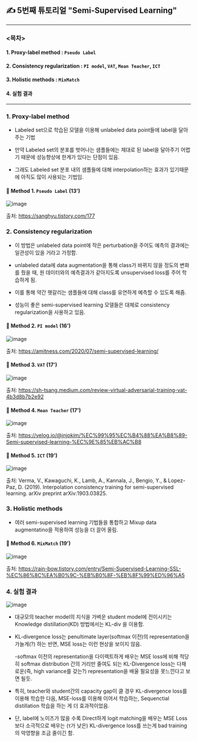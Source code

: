 ## ✍ 5번째 튜토리얼 "Semi-Supervised Learning"
--- 
### <목차>
#### 1. Proxy-label method : `Pseudo Label`
#### 2. Consistency regularization : `PI model`, `VAT`, `Mean Teacher`, `ICT`
#### 3. Holistic methods : `MixMatch`
#### 4. 실험 결과


---


### 1️. Proxy-label method 

  - Labeled set으로 학습된 모델을 이용해 unlabeled data point들에 label을 달아주는 기법


  - 만약 Labeled set의 분포를 벗어나는 샘플들에는 제대로 된 label을 달아주기 어렵기 때문에 성능향상에 한계가 있다는 단점이 있음. 


  - 그래도 Labeled set 분포 내의 샘플들에 대해 interpolation하는 효과가 있기때문에 아직도 많이 사용되는 기법임. 

  #### 📌 Method 1. `Pseudo Label` (13')
  ![image](https://user-images.githubusercontent.com/67623921/209647081-9874fab0-5f36-43a4-91d9-a224ca76e1ef.png)
  
  출처: https://sanghyu.tistory.com/177


### 2️. Consistency regularization

  - 이 방법은 unlabeled data point에 작은 perturbation을 주어도 예측의 결과에는 일관성이 있을 거라고 가정함. 


  - unlabeled data에 data augmentation을 통해 class가 바뀌지 않을 정도의 변화를 줬을 때, 원 데이터와의 예측결과가 같아지도록 unsupervised loss를 주어 학습하게 됨. 


  - 이를 통해 약간 헷갈리는 샘플들에 대해 class를 유연하게 예측할 수 있도록 해줌. 


  - 성능이 좋은 semi-supervised learning 모델들은 대체로 consistency regularization을 사용하고 있음. 


  #### 📌 Method 2. `PI model` (16')
  ![image](https://user-images.githubusercontent.com/67623921/209645936-254931a4-4b02-4496-9ef5-089c52d4cc8a.png)
  
  출처: https://amitness.com/2020/07/semi-supervised-learning/
  
  
  #### 📌 Method 3. `VAT` (17')
  ![image](https://user-images.githubusercontent.com/67623921/209646055-166bc795-a250-416f-9357-8afd04d3824b.png)
  
  출처: https://sh-tsang.medium.com/review-virtual-adversarial-training-vat-4b3d8b7b2e92
    
  
  #### 📌 Method 4. `Mean Teacher` (17')
  ![image](https://user-images.githubusercontent.com/67623921/209646198-4661e185-e44c-4d23-af9f-8960e1eb6f13.png)
  
  출처: https://velog.io/@injokim/%EC%99%95%EC%B4%88%EA%B8%89-Semi-supervised-learning-%EC%9E%85%EB%AC%B8


  #### 📌 Method 5. `ICT` (19')
  ![image](https://user-images.githubusercontent.com/67623921/209646639-8695ddbc-e433-4a9f-9884-c1e03f1c245a.png)
  
  출처: Verma, V., Kawaguchi, K., Lamb, A., Kannala, J., Bengio, Y., & Lopez-Paz, D. (2019). Interpolation consistency training for semi-supervised learning. arXiv preprint arXiv:1903.03825.
  
  
  
### 3️. Holistic methods

  - 여러 semi-supervised learning 기법들을 통합하고 Mixup data augmentatino을 적용하여 성능을 더 끌어 올림.

  #### 📌 Method 6. `MixMatch` (19')
  ![image](https://user-images.githubusercontent.com/67623921/209646904-61c6481e-7192-4495-9139-a8ed37d9ae9b.png)
  
  출처: https://rain-bow.tistory.com/entry/Semi-Supervised-Learning-SSL-%EC%86%8C%EA%B0%9C-%EB%B0%8F-%EB%8F%99%ED%96%A5


  
### 4. 실험 결과 
![image](https://user-images.githubusercontent.com/67623921/209648099-730d6303-d2e7-44d1-b3db-f95a1f933a5e.png)

- 대규모의 teacher model의 지식을 가벼운 student model에 전이시키는 Knowledge distillation(KD) 방법에서는 KL-div 을 이용함. 

- KL-divergence loss는 penultimate layer(softmax 이전)의 representation을 가늘게(?) 하는 반면, MSE loss는 이런 현상을 보이지 않음.

  -softmax 이전의 representation을 다이렉트하게 배우는 MSE loss에 비해 적당히 softmax distribution 간의 거리만 줄여도 되는 KL-Divergence loss는 다채로운(즉, high variance를 갖는?) representation을 배울 필요성을 못느낀다고 보면 될듯.
  
- 특히, teacher와 student간의 capacity gap이 클 경우 KL-divergence loss를 이용해 학습한 다음, MSE-loss를 이용해 이어서 학습하는, Sequenctial distillation 학습을 하는 게 더 효과적이었음.

- 단, label에 노이즈가 많을 수록 Direct하게 logit matching을 배우는 MSE Loss보다 소극적으로 배우는 (τ가 낮은) KL-divergence loss를 쓰는게 bad training의 악영향을 조금 줄이긴 함.

